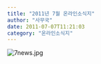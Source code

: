 ```yaml
---
title: "2011년 7월 온라인소식지"
author: "사무국"
date: 2011-07-07T11:21:03
category: "온라인소식지"
---
```


![7news.jpg](/files/attach/images/1659/697/001/7cea44d61843585076627f603bd3d4cb.jpg)

